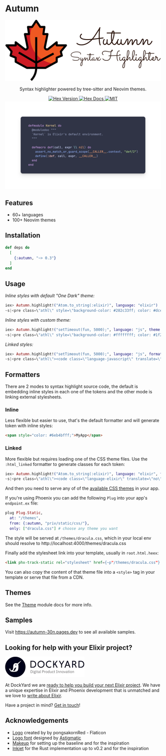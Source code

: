 # Autumn

<!-- MDOC -->

<div align="center">
  <img src="https://raw.githubusercontent.com/leandrocp/autumn/main/assets/images/autumn_logo.png" width="512" alt="Autumn logo">
</div>

<p align="center">
  Syntax highlighter powered by tree-sitter and Neovim themes.
</p>

<div align="center">
  <a href="https://hex.pm/packages/autumn">
    <img alt="Hex Version" src="https://img.shields.io/hexpm/v/autumn">
  </a>

  <a href="https://hexdocs.pm/autumn">
    <img alt="Hex Docs" src="http://img.shields.io/badge/hex.pm-docs-green.svg?style=flat">
  </a>

  <a href="https://opensource.org/licenses/MIT">
    <img alt="MIT" src="https://img.shields.io/hexpm/l/autumn">
  </a>
</div>

<div align="center">
  <img src="https://raw.githubusercontent.com/leandrocp/autumn/main/assets/images/sample.png" alt="Sample">
</div>

## Features

- 60+ languages
- 100+ Neovim themes

## Installation

```elixir
def deps do
  [
    {:autumn, "~> 0.3"}
  ]
end
```

## Usage

_Inline styles with default "One Dark" theme:_

```elixir
iex> Autumn.highlight!("Atom.to_string(:elixir)", language: "elixir")
~s|<pre class=\"athl\" style=\"background-color: #282c33ff; color: #dce0e5ff;\"><code class=\"language-elixir\" translate=\"no\"><span style=\"color: #6eb4bfff;\">Atom</span><span style=\"color: #6eb4bfff;\">.</span><span style=\"color: #73ade9ff;\">to_string</span><span style=\"color: #b2b9c6ff;\">(</span><span style=\"color: #bf956aff;\">:elixir</span><span style=\"color: #b2b9c6ff;\">)</span></code></pre>|
```

_Inline styles with custom theme:_

```elixir
iex> Autumn.highlight!("setTimeout(fun, 5000);", language: "js", theme: Autumn.Themes.github_light())
~s|<pre class=\"athl\" style=\"background-color: #ffffffff; color: #1f2328ff;\"><code class=\"language-javascript\" translate=\"no\"><span style=\"color: #8250dfff;\">setTimeout</span><span style=\"color: #1f2328ff;\">(</span><span style=\"color: #1f2328ff;\">fun</span><span style=\"color: #1f2328ff;\">,</span> <span style=\"color: #0550aeff;\">5000</span><span style=\"color: #1f2328ff;\">)</span><span style=\"color: #1f2328ff;\">;</span></code></pre>|
```

_Linked styles:_

```elixir
iex> Autumn.highlight!("setTimeout(fun, 5000);", language: "js", formatter: :html_linked)
~s|<pre class=\"athl\"><code class=\"language-javascript\" translate=\"no\"><span class=\"athl-function\">setTimeout</span><span class=\"athl-punctuation athl-punctuation-bracket\">(</span><span class=\"athl-variable\">fun</span><span class=\"athl-punctuation athl-punctuation-delimiter\">,</span> <span class=\"athl-number\">5000</span><span class=\"athl-punctuation athl-punctuation-bracket\">)</span><span class=\"athl-punctuation athl-punctuation-delimiter\">;</span></code></pre>|
```

## Formatters

There are 2 modes to syntax highlight source code, the default is embedding inline styles in each one of the tokens and the other mode is linking external stylesheets.

### Inline

Less flexible but easier to use, that's the default formatter and will generate token with inline styles:

```html
<span style="color: #6eb4bfff;">MyApp</span>
```

### Linked

More flexible but requires loading one of the CSS theme files. Use the `:html_linked` formatter to generate classes for each token:

```elixir
iex> Autumn.highlight!("Atom.to_string(:elixir)", language: "elixir", formatter: :html_linked)
~s|<pre class=\"athl\"><code class=\"language-elixir\" translate=\"no\"><span class=\"athl-type\">Atom</span><span class=\"athl-operator\">.</span><span class=\"athl-function\">to_string</span><span class=\"athl-punctuation athl-punctuation-bracket\">(</span><span class=\"athl-string athl-string-special athl-string-special-symbol\">:elixir</span><span class=\"athl-punctuation athl-punctuation-bracket\">)</span></code></pre>|
```

And then you need to serve any of of the [available CSS themes](https://github.com/leandrocp/autumn/tree/main/priv/static/css) in your app.

If you're using Phoenix you can add the following `Plug` into your app's `endpoint.ex` file:

```elixir
plug Plug.Static,
  at: "/themes",
  from: {:autumn, "priv/static/css/"},
  only: ["dracula.css"] # choose any theme you want
```

The style will be served at `/themes/dracula.css`, which in your local env should resolve to http://localhost:4000/themes/dracula.css

Finally add the stylesheet link into your template, usually in `root.html.heex`:

```html
<link phx-track-static rel="stylesheet" href={~p"/themes/dracula.css"} />
```

You can also copy the content of that theme file into a `<style>` tag in your template or serve that file from a CDN.

## Themes

See the [Theme](Autumn.Theme.html) module docs for more info.

## Samples

Visit https://autumn-30n.pages.dev to see all available samples.

## Looking for help with your Elixir project?

<img src="https://raw.githubusercontent.com/leandrocp/autumn/main/assets/images/dockyard_logo.png" width="256" alt="DockYard logo">

At DockYard we are [ready to help you build your next Elixir project](https://dockyard.com/phoenix-consulting).
We have a unique expertise in Elixir and Phoenix development that is unmatched and we love to [write about Elixir](https://dockyard.com/blog/categories/elixir).

Have a project in mind? [Get in touch](https://dockyard.com/contact/hire-us)!

## Acknowledgements

* [Logo](https://www.flaticon.com/free-icons/fall) created by by pongsakornRed - Flaticon
* [Logo font](https://fonts.google.com/specimen/Sacramento) designed by [Astigmatic](http://www.astigmatic.com)
* [Makeup](https://hex.pm/packages/makeup) for setting up the baseline and for the inspiration
* [Inkjet](https://crates.io/crates/inkjet) for the Rust implementation up to v0.2 and for the inspiration
